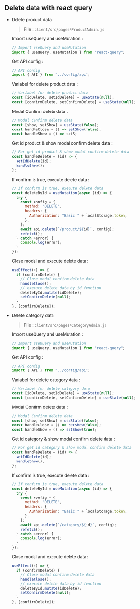## Delete data with react query

- Delete product data

  > File : `client/src/pages/ProductAdmin.js`

  Import useQuery and useMutation :

  ```javascript
  // Import useQuery and useMutation
  import { useQuery, useMutation } from "react-query";
  ```

  Get API config :

  ```javascript
  // API config
  import { API } from "../config/api";
  ```

  Variabel for delete product data :

  ```javascript
  // Variabel for delete product data
  const [idDelete, setIdDelete] = useState(null);
  const [confirmDelete, setConfirmDelete] = useState(null);
  ```

  Modal Confirm delete data :

  ```javascript
  // Modal Confirm delete data
  const [show, setShow] = useState(false);
  const handleClose = () => setShow(false);
  const handleShow = () => setS;
  ```

  Get id product & show modal confirm delete data :

  ```javascript
  // For get id product & show modal confirm delete data
  const handleDelete = (id) => {
    setIdDelete(id);
    handleShow();
  };
  ```

  If confirm is true, execute delete data :

  ```javascript
  // If confirm is true, execute delete data
  const deleteById = useMutation(async (id) => {
    try {
      const config = {
        method: "DELETE",
        headers: {
          Authorization: "Basic " + localStorage.token,
        },
      };
      await api.delete(`/product/${id}`, config);
      refetch();
    } catch (error) {
      console.log(error);
    }
  });
  ```

  Close modal and execute delete data :

  ```javascript
  useEffect(() => {
    if (confirmDelete) {
      // Close modal confirm delete data
      handleClose();
      // execute delete data by id function
      deleteById.mutate(idDelete);
      setConfirmDelete(null);
    }
  }, [confirmDelete]);
  ```

- Delete category data

  > File : `client/src/pages/CategoryAdmin.js`

  Import useQuery and useMutation :

  ```javascript
  // Import useQuery and useMutation
  import { useQuery, useMutation } from "react-query";
  ```

  Get API config :

  ```javascript
  // API config
  import { API } from "../config/api";
  ```

  Variabel for delete category data :

  ```javascript
  // Variabel for delete category data
  const [idDelete, setIdDelete] = useState(null);
  const [confirmDelete, setConfirmDelete] = useState(null);
  ```

  Modal Confirm delete data :

  ```javascript
  // Modal Confirm delete data
  const [show, setShow] = useState(false);
  const handleClose = () => setShow(false);
  const handleShow = () => setShow(true);
  ```

  Get id category & show modal confirm delete data :

  ```javascript
  // For get id category & show modal confirm delete data
  const handleDelete = (id) => {
    setIdDelete(id);
    handleShow();
  };
  ```

  If confirm is true, execute delete data :

  ```javascript
  // If confirm is true, execute delete data
  const deleteById = useMutation(async (id) => {
    try {
      const config = {
        method: "DELETE",
        headers: {
          Authorization: "Basic " + localStorage.token,
        },
      };
      await api.delete(`/category/${id}`, config);
      refetch();
    } catch (error) {
      console.log(error);
    }
  });
  ```

  Close modal and execute delete data :

  ```javascript
  useEffect(() => {
    if (confirmDelete) {
      // Close modal confirm delete data
      handleClose();
      // execute delete data by id function
      deleteById.mutate(idDelete);
      setConfirmDelete(null);
    }
  }, [confirmDelete]);
  ```
